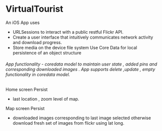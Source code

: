 # VirtualTourist

An iOS App uses 
- URLSessions to interact with a public restful Flickr API.
- Create a user interface that intuitively communicates network activity and download progress.
- Store media on the device file system Use Core Data for local persistence of an object structure

###### App functionality - coredata model to maintain user state , added pins and corresponding downloaded images . App supports delete ,update , empty functionality in coredata model.

Home screen Persist 
- last location , zoom level of map.

Map screen Persist
- downloaded images corresponding to last image selected otherwise download fresh set of images from flickr using lat long.





